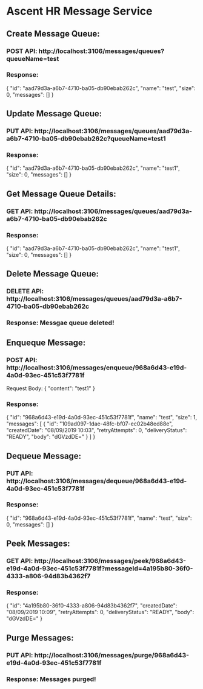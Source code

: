 # Ascent HR Message Service

## Create Message Queue:

### POST API: http://localhost:3106/messages/queues?queueName=test

### Response:
{
    "id": "aad79d3a-a6b7-4710-ba05-db90ebab262c",
    "name": "test",
    "size": 0,
    "messages": []
}

## Update Message Queue:

### PUT API: http://localhost:3106/messages/queues/aad79d3a-a6b7-4710-ba05-db90ebab262c?queueName=test1

### Response:
{
    "id": "aad79d3a-a6b7-4710-ba05-db90ebab262c",
    "name": "test1",
    "size": 0,
    "messages": []
}


## Get Message Queue Details:

### GET API: http://localhost:3106/messages/queues/aad79d3a-a6b7-4710-ba05-db90ebab262c

### Response:
{
    "id": "aad79d3a-a6b7-4710-ba05-db90ebab262c",
    "name": "test1",
    "size": 0,
    "messages": []
}


## Delete Message Queue:

### DELETE API: http://localhost:3106/messages/queues/aad79d3a-a6b7-4710-ba05-db90ebab262c

### Response: Messgae queue deleted!

## Enqueque Message:

### POST API: http://localhost:3106/messages/enqueue/968a6d43-e19d-4a0d-93ec-451c53f7781f
          
Request Body:
{
"content": "test1"
}

### Response:
{
    "id": "968a6d43-e19d-4a0d-93ec-451c53f7781f",
    "name": "test",
    "size": 1,
    "messages": [
        {
            "id": "109ad097-1dae-48fc-bf07-ec02b48ed88e",
            "createdDate": "08/09/2019 10:03",
            "retryAttempts": 0,
            "deliveryStatus": "READY",
            "body": "dGVzdDE="
        }
    ]
}

## Dequeue Message:

### PUT API: http://localhost:3106/messages/dequeue/968a6d43-e19d-4a0d-93ec-451c53f7781f

### Response:
{
    "id": "968a6d43-e19d-4a0d-93ec-451c53f7781f",
    "name": "test",
    "size": 0,
    "messages": []
}

## Peek Messages:

### GET API: http://localhost:3106/messages/peek/968a6d43-e19d-4a0d-93ec-451c53f7781f?messageId=4a195b80-36f0-4333-a806-94d83b4362f7

### Response:
{
    "id": "4a195b80-36f0-4333-a806-94d83b4362f7",
    "createdDate": "08/09/2019 10:09",
    "retryAttempts": 0,
    "deliveryStatus": "READY",
    "body": "dGVzdDE="
}

## Purge Messages:

### PUT API: http://localhost:3106/messages/purge/968a6d43-e19d-4a0d-93ec-451c53f7781f

### Response: Messages purged!









